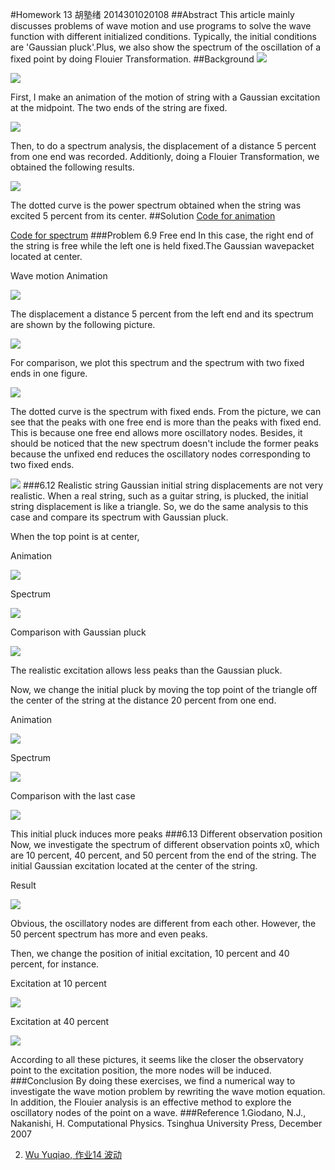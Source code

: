 #Homework 13 胡塾绪 2014301020108
##Abstract
This article mainly discusses problems of wave motion and use programs to solve the wave function with different initialized conditions. Typically, the initial conditions are 'Gaussian pluck'.Plus, we also show the spectrum of the oscillation of a fixed point by doing Flouier Transformation.
##Background
![](https://github.com/earthhero2016/compuational_physics_N2014301020108/blob/master/Ex-13/maxresdefault.jpg)

![](https://github.com/earthhero2016/compuational_physics_N2014301020108/blob/master/Ex-13/2016-12-17_225448.png)

First, I make an animation of the motion of string with a Gaussian excitation at the midpoint. The two ends of the string are fixed.

![](https://github.com/earthhero2016/compuational_physics_N2014301020108/blob/master/Ex-13/GIF.gif)

Then, to do a spectrum analysis, the displacement of a distance 5 percent from one end was recorded. Additionly, doing a Flouier Transformation, we obtained the following results.

![](https://github.com/earthhero2016/compuational_physics_N2014301020108/blob/master/Ex-13/Gauss.png) 

The dotted curve is the power spectrum obtained when the string was excited 5 percent from its center.
##Solution
[Code for animation](https://github.com/earthhero2016/compuational_physics_N2014301020108/blob/master/Ex-13/6.0.py)

[Code for spectrum](https://github.com/earthhero2016/compuational_physics_N2014301020108/blob/master/Ex-13/6.1.py)
###Problem 6.9 Free end
In this case, the right end of the string is free while the left one is held fixed.The Gaussian wavepacket located at center.

Wave motion Animation

![](https://github.com/earthhero2016/compuational_physics_N2014301020108/blob/master/Ex-13/Gauss%20free.gif)

The displacement a distance 5 percent from the left end and its spectrum are shown by the following picture.

![](https://github.com/earthhero2016/compuational_physics_N2014301020108/blob/master/Ex-13/Gauss%20free%20end.png)

For comparison, we plot this spectrum and the spectrum with two fixed ends in one figure.

![](https://github.com/earthhero2016/compuational_physics_N2014301020108/blob/master/Ex-13/comparison.png)

The dotted curve is the spectrum with fixed ends. From the picture, we can see that the peaks with one free end is more than the peaks with fixed end. This is because one free end allows more oscillatory nodes. Besides, it should be noticed that the new spectrum doesn't include the former peaks because the unfixed end reduces the oscillatory nodes corresponding to two fixed ends.

![](https://github.com/earthhero2016/compuational_physics_N2014301020108/blob/master/Ex-13/resonance-frequencies.gif)
###6.12 Realistic string
Gaussian initial string displacements are not very realistic. When a real string, such as a guitar string, is plucked, the initial string displacement is like a triangle. So, we do the same analysis to this case and compare its spectrum with Gaussian pluck.

When the top point is at center,

Animation

![](https://github.com/earthhero2016/compuational_physics_N2014301020108/blob/master/Ex-13/tri.gif)

Spectrum

![](https://github.com/earthhero2016/compuational_physics_N2014301020108/blob/master/Ex-13/tri.png)

Comparison with Gaussian pluck

![](https://github.com/earthhero2016/compuational_physics_N2014301020108/blob/master/Ex-13/comparison%20tri%20gauss.png)

The realistic excitation allows less peaks than the Gaussian pluck.

Now, we change the initial pluck by moving the top point of the triangle off the center of the string at the distance 20 percent from one end.

Animation

![](https://github.com/earthhero2016/compuational_physics_N2014301020108/blob/master/Ex-13/tri%202%20001.gif)

Spectrum

![](https://github.com/earthhero2016/compuational_physics_N2014301020108/blob/master/Ex-13/tri2.png)

Comparison with the last case

![](https://github.com/earthhero2016/compuational_physics_N2014301020108/blob/master/Ex-13/comparison%203.png)

This initial pluck induces more peaks
###6.13 Different observation position
Now, we investigate the spectrum of different observation points x0, which are 10 percent, 40 percent, and 50 percent from the end of the string. The initial Gaussian excitation located at the center of the string.

Result

![](https://github.com/earthhero2016/compuational_physics_N2014301020108/blob/master/Ex-13/50.png)

Obvious, the oscillatory nodes are different from each other. However, the 50 percent spectrum has more and even peaks.

Then, we change the position of initial excitation, 10 percent and 40 percent, for instance.

Excitation at 10 percent

![](https://github.com/earthhero2016/compuational_physics_N2014301020108/blob/master/Ex-13/10.png)

Excitation at 40 percent

![](https://github.com/earthhero2016/compuational_physics_N2014301020108/blob/master/Ex-13/40.png)

According to all these pictures, it seems like the closer the observatory point to the excitation position, the more nodes will be induced.
###Conclusion
By doing these exercises, we find a numerical way to investigate the wave motion problem by rewriting the wave motion equation. In addition, the Flouier analysis is an effective method to explore the oscillatory nodes of the point on a wave.
###Reference
1.Giodano, N.J., Nakanishi, H. Computational Physics. Tsinghua University Press, December 2007

2. [Wu Yuqiao, 作业14 波动](https://github.com/wuyuqiao/computationalphysics_N2013301020142/blob/master/Ex-14/Exercise%2014.md)
